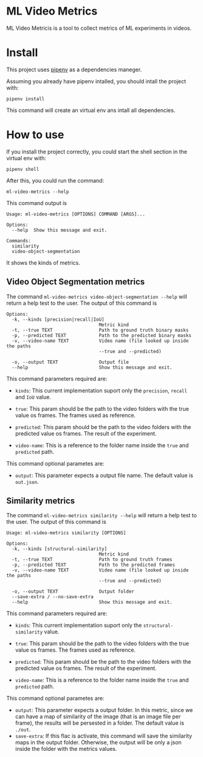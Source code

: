 # ML Video Metrics

ML Video Metricis is a tool to collect metrics of ML experiments in videos.

# Install

This project uses [pipenv](https://pypi.org/project/pipenv/) as a dependencies maneger.

Assuming you already have pipenv intalled, you should intall the project with:

`pipenv install`

This command will create an virtual env ans intall all dependencies.

# How to use

If you install the project correctly, you could start the shell section in the virtual env with:

`pipenv shell`

After this, you could run the command:

`ml-video-metrics --help`

This command output is

```shell
Usage: ml-video-metrics [OPTIONS] COMMAND [ARGS]...

Options:
  --help  Show this message and exit.

Commands:
  similarity
  video-object-segmentation
```

It shows the kinds of metrics. 

## Video Object Segmentation metrics
The command `ml-video-metrics video-object-segmentation --help` will return a help test to the user. The output of this command is

```shell
Options:
  -k, --kinds [precision|recall|IoU]
                                  Metric kind
  -t, --true TEXT                 Path to ground truth binary masks
  -p, --predicted TEXT            Path to the predicted binary masks
  -v, --video-name TEXT           Video name (file looked up inside the paths
                                  --true and --predicted)

  -o, --output TEXT               Output file
  --help                          Show this message and exit.
```
This command parameters required are:
 - `kinds`: This current implementation suport only the `precision`, `recall` and `IoU` value.

 - `true`: This param should be the path to the video folders with the true value os frames. The frames used as reference.

 - `predicted`: This param should be the path to the video folders with the predicted value os frames. The result of the experiment.

 - `video-name`: This is a reference to the folder name inside the `true` and `predicted` path.

This command optional parametes are:
- `output`: This parameter expects a output file name. The default value is `out.json`.

## Similarity metrics

The command `ml-video-metrics similarity --help` will return a help test to the user. The output of this command is

```shell
Usage: ml-video-metrics similarity [OPTIONS]

Options:
  -k, --kinds [structural-similarity]
                                  Metric kind
  -t, --true TEXT                 Path to ground truth frames
  -p, --predicted TEXT            Path to the predicted frames
  -v, --video-name TEXT           Video name (file looked up inside the paths
                                  --true and --predicted)

  -o, --output TEXT               Output folder
  --save-extra / --no-save-extra
  --help                          Show this message and exit.
```

This command parameters required are:
 - `kinds`: This current implementation suport only the `structural-similarity` value.

 - `true`: This param should be the path to the video folders with the true value os frames. The frames used as reference.

 - `predicted`: This param should be the path to the video folders with the predicted value os frames. The result of the experiment.

 - `video-name`: This is a reference to the folder name inside the `true` and `predicted` path.

This command optional parametes are:
- `output`: This parameter expects a output folder. In this metric, since we can have a map of similarity of the image (that is an image file per frame), the results will be persested in a folder. The default value is `./out`.
- `save-extra`: If this flac is activate, this command will save the similarity maps in the output folder. Otherwise, the output will be only a json inside the folder with the metrics values.